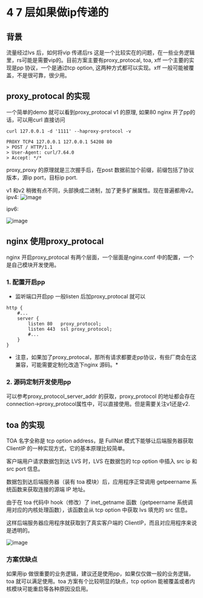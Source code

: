 # 4 7 层如果做ip传递的

## 背景
流量经过lvs 后，如何将vip 传递后rs 这是一个比较实在的问题，在一些业务逻辑里，rs可能是需要vip的。目前方案主要有proxy_protocal, toa, xff
一个主要的实现是pp 协议，一个是通过tcp option, 这两种方式都可以实现。xff 一般可能被覆盖，不是很可靠，很少用。

## proxy_protocal 的实现
一个简单的demo 就可以看到proxy_protocal v1 的原理, 如果80 nginx 开了pp的话，可以用curl 直接访问
```
curl 127.0.0.1 -d '1111' --haproxy-protocol -v

PROXY TCP4 127.0.0.1 127.0.0.1 54208 80
> POST / HTTP/1.1
> User-Agent: curl/7.64.0
> Accept: */*

```
proxy_proxy 的原理就是三次握手后，在post 数据前加个前缀，前缀包括了协议版本，源ip port，目标ip port.

v1 和v2 稍微有点不同，头部换成二进制，加了更多扩展属性。现在普遍都用v2。
ipv4:
![image](https://github.com/caucy/wdm.github.io/assets/19687952/e68073b0-5158-4205-82d7-0a573bc059c1)

ipv6:

![image](https://github.com/caucy/wdm.github.io/assets/19687952/011b76d9-e954-426d-a710-882903339e57)


## nginx 使用proxy_protocal
nginx 开启proxy_protocal 有两个层面，一个层面是nginx.conf 中的配置，一个是自己模块开发使用。
### 1. 配置开启pp

* 监听端口开启pp
一般listen 后加proxy_protocal 就可以
```
http {
    #...
    server {
        listen 80   proxy_protocol;
        listen 443  ssl proxy_protocol;
        #...
    }
}
```

* 注意，如果加了proxy_protocal，那所有请求都要走pp协议，有些厂商会在这兼容，可能需要定制化改造下nginx 源码。*
### 2. 源码定制开发使用pp
可以参考proxy_protocol_server_addr 的获取，proxy_protocol 的地址都会存在connection->proxy_protocol属性中，可以直接使用。但是需要关注v1还是v2.


## toa 的实现
TOA 名字全称是 tcp option address，是 FullNat 模式下能够让后端服务器获取 ClientIP 的一种实现方式，它的基本原理比较简单。

客户端用户请求数据包到达 LVS 时，LVS 在数据包的 tcp option 中插入 src ip 和 src port 信息。

数据包到达后端服务器（装有 toa 模块）后，应用程序正常调用 getpeername 系统函数来获取连接的源端 IP 地址。

由于在 toa 代码中 hook（修改）了 inet_getname 函数（getpeername 系统调用对应的内核处理函数），该函数会从 tcp option 中获取 lvs 填充的 src 信息。

这样后端服务器应用程序就获取到了真实客户端的 ClientIP，而且对应用程序来说是透明的。

![image](https://github.com/caucy/wdm.github.io/assets/19687952/33613058-85e6-48fd-8117-dfdd14d225d7)


### 方案优缺点
如果用ip 做很重要的业务逻辑，建议还是使用pp，如果仅仅做一般的业务逻辑，toa 就可以满足使用。toa 方案有个比较明显的缺点，tcp option 能被覆盖或者内核模块可能重启等各种原因没启用。
